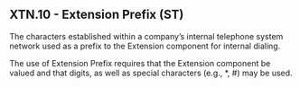 ## XTN.10 - Extension Prefix (ST)

The characters established within a company’s internal telephone system network used as a prefix to the Extension component for internal dialing.

The use of Extension Prefix requires that the Extension component be valued and that digits, as well as special characters (e.g., *, #) may be used.
